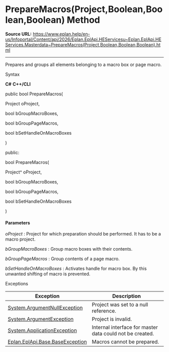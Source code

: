 # PrepareMacros(Project,Boolean,Boolean,Boolean) Method

**Source URL:** https://www.eplan.help/en-us/Infoportal/Content/api/2026/Eplan.EplApi.HEServicesu~Eplan.EplApi.HEServices.Masterdata~PrepareMacros(Project,Boolean,Boolean,Boolean).html

---

Prepares and groups all elements belonging to a macro box or page macro.

Syntax

**C#**
**C++/CLI**


public bool PrepareMacros( 

   Project oProject,

   bool bGroupMacroBoxes,

   bool bGroupPageMacros,

   bool bSetHandleOnMacroBoxes

)

public:

bool PrepareMacros( 

   Project^ oProject,

   bool bGroupMacroBoxes,

   bool bGroupPageMacros,

   bool bSetHandleOnMacroBoxes

)


#### Parameters

*oProject*
:   Project for which preparation should be performed. It has to be a macro project.

*bGroupMacroBoxes*
:   Group macro boxes with their contents.

*bGroupPageMacros*
:   Group contents of a page macro.

*bSetHandleOnMacroBoxes*
:   Activates handle for macro box. By this unwanted shifting of macro is prevented.

Exceptions

| Exception | Description |
| --- | --- |
| [System.ArgumentNullException](#) | Project was set to a null reference. |
| [System.ArgumentException](#) | Project is invalid. |
| [System.ApplicationException](#) | Internal interface for master data could not be created. |
| [Eplan.EplApi.Base.BaseException](Eplan.EplApi.Baseu~Eplan.EplApi.Base.BaseException.html) | Macros cannot be prepared. |
